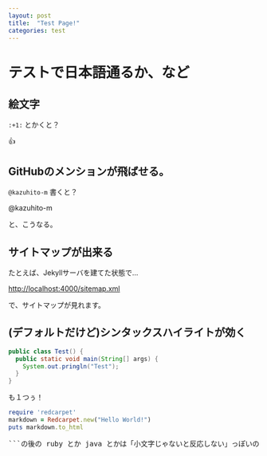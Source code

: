 ```yaml
---
layout: post
title:  "Test Page!"
categories: test
---
```


# テストで日本語通るか、など

## 絵文字

`:+1:` とかくと？

:+1:

## GitHubのメンションが飛ばせる。

`@kazuhito-m` 書くと？

@kazuhito-m

と、こうなる。

## サイトマップが出来る

たとえば、Jekyllサーバを建てた状態で…

[http://localhost:4000/sitemap.xml](http://localhost:4000/sitemap.xml)

で、サイトマップが見れます。

## (デフォルトだけど)シンタックスハイライトが効く

```java
public class Test() {
  public static void main(String[] args) {
    System.out.pringln("Test");
  }
}
```

も１つぅ！

```ruby
require 'redcarpet'
markdown = Redcarpet.new("Hello World!")
puts markdown.to_html
```

<pre>
```の後の ruby とか java とかは「小文字じゃないと反応しない」っぽいので注意！
</pre>
